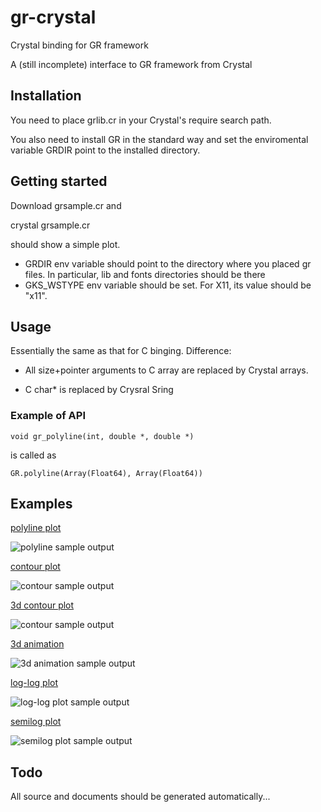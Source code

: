 # gr-crystal
Crystal binding for GR framework

A (still incomplete) interface to GR framework from Crystal


## Installation

You need to place grlib.cr in your Crystal's require search path.

You also need to install GR in the standard way and set the
enviromental variable GRDIR point to the installed directory.

## Getting started

Download grsample.cr and

   crystal grsample.cr

should show a simple plot.

* GRDIR env variable should point to the directory where you placed
  gr files. In particular,  lib and fonts directories should be there
* GKS_WSTYPE env variable should be set. For X11, its value should
  be "x11".
  

## Usage

Essentially the same as that for C binging. Difference:

* All size+pointer arguments to C array are replaced by  Crystal
  arrays.

* C char* is replaced by Crysral Sring

### Example of API

    void gr_polyline(int, double *, double *)


is called as


    GR.polyline(Array(Float64), Array(Float64))

## Examples

[polyline plot](./grsample.cr)

![polyline sample output](./images/grsample-sample.jpg)

[contour plot](./grcontour.cr)

![contour sample output](./images/grcontour-sample.jpg)

[3d contour plot](./grcontour3d.cr)

![contour sample output](./images/grcontour3d-sample.jpg)

[3d animation](./gr3drotate.cr)

![3d animation sample output](./images/gr3drotate.gif)

[log-log plot](./grloglogsample.cr)

![log-log plot sample output](./images/grloglogsample.jpg)

[semilog plot](./grsemilogsample.cr)

![semilog plot sample output](./images/grsemilogsample.jpg)



## Todo

All source and documents should be generated automatically...
